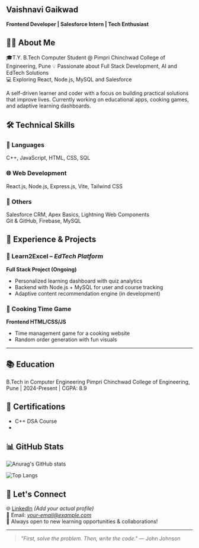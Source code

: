 ## Vaishnavi Gaikwad
**Frontend Developer | Salesforce Intern | Tech Enthusiast**

## 👩‍💻 About Me

🎓T.Y. B.Tech Computer Student @ Pimpri Chinchwad College of Engineering, Pune
💡 Passionate about Full Stack Development, AI and EdTech Solutions  
💻 Exploring React, Node.js, MySQL and Salesforce  

A self-driven learner and coder with a focus on building practical solutions that improve lives. Currently working on educational apps, cooking games, and adaptive learning dashboards.

## 🛠️ Technical Skills

### 📜 Languages  
C++, JavaScript, HTML, CSS, SQL

### 🌐 Web Development  
React.js, Node.js, Express.js, Vite, Tailwind CSS

### 🧠 Others  
Salesforce CRM, Apex Basics, Lightning Web Components  
Git & GitHub, Firebase, MySQL

## 💼 Experience & Projects 

### 🔹 Learn2Excel – *EdTech Platform*  
**Full Stack Project (Ongoing)**  
- Personalized learning dashboard with quiz analytics  
- Backend with Node.js + MySQL for user and course tracking  
- Adaptive content recommendation engine (in development)

### 🔹 Cooking Time Game  
**Frontend HTML/CSS/JS**  
- Time management game for a cooking website  
- Random order generation with fun visuals  

---

## 📚 Education

B.Tech in Computer Engineering
Pimpri Chinchwad College of Engineering, Pune | 2024-Present | CGPA: 8.9

## 📜 Certifications

- C++ DSA Course  
- 
## 📊 GitHub Stats

![Anurag's GitHub stats](https://github-readme-stats.vercel.app/api?username=VaishnaviGaikwad182&show_icons=true&theme=radical)

![Top Langs](https://github-readme-stats.vercel.app/api/top-langs/?username=VaishnaviGaikwad182&layout=compact&theme=radical)

## 🤝 Let's Connect

🌐 [LinkedIn](https://linkedin.com) *(Add your actual profile)*  
📧 Email: *your-email@example.com*  
🌟 Always open to new learning opportunities & collaborations!

---

> _"First, solve the problem. Then, write the code."_ — John Johnson






